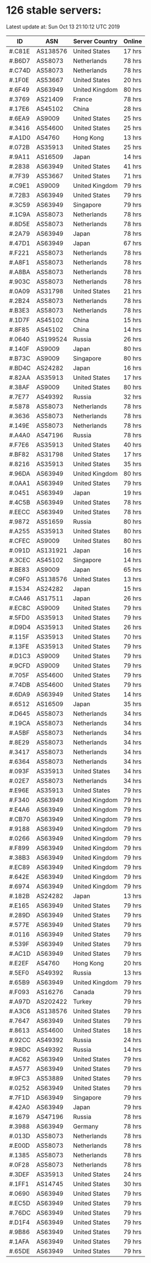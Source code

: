 # 126 stable servers:

Latest update at: Sun Oct 13 21:10:12 UTC 2019

| ID | ASN | Server Country | Online |
| -- | --- | -------------- | ------ |
| #.C81E | AS138576 | United States | 17 hrs |
| #.B6D7 | AS58073 | Netherlands | 78 hrs |
| #.C74D | AS58073 | Netherlands | 78 hrs |
| #.1F0E | AS53667 | United States | 20 hrs |
| #.6F49 | AS63949 | United Kingdom | 80 hrs |
| #.3769 | AS21409 | France | 78 hrs |
| #.17E6 | AS45102 | China | 28 hrs |
| #.6EA9 | AS9009 | United States | 25 hrs |
| #.3416 | AS54600 | United States | 25 hrs |
| #.A1D0 | AS4760 | Hong Kong | 13 hrs |
| #.072B | AS35913 | United States | 25 hrs |
| #.9A11 | AS16509 | Japan | 14 hrs |
| #.2838 | AS63949 | United States | 41 hrs |
| #.7F39 | AS53667 | United States | 71 hrs |
| #.C9E1 | AS9009 | United Kingdom | 79 hrs |
| #.72B3 | AS63949 | United States | 79 hrs |
| #.3C59 | AS63949 | Singapore | 79 hrs |
| #.1C9A | AS58073 | Netherlands | 78 hrs |
| #.8D5E | AS58073 | Netherlands | 78 hrs |
| #.2A79 | AS63949 | Japan | 78 hrs |
| #.47D1 | AS63949 | Japan | 67 hrs |
| #.F221 | AS58073 | Netherlands | 78 hrs |
| #.A8F1 | AS58073 | Netherlands | 78 hrs |
| #.A8BA | AS58073 | Netherlands | 78 hrs |
| #.903C | AS58073 | Netherlands | 78 hrs |
| #.0A09 | AS31798 | United States | 21 hrs |
| #.2B24 | AS58073 | Netherlands | 78 hrs |
| #.B3E3 | AS58073 | Netherlands | 78 hrs |
| #.1D7F | AS45102 | China | 15 hrs |
| #.8F85 | AS45102 | China | 14 hrs |
| #.0640 | AS199524 | Russia | 26 hrs |
| #.140F | AS9009 | Japan | 80 hrs |
| #.B73C | AS9009 | Singapore | 80 hrs |
| #.BD4C | AS24282 | Japan | 16 hrs |
| #.82AA | AS35913 | United States | 17 hrs |
| #.38AF | AS9009 | United States | 80 hrs |
| #.7E77 | AS49392 | Russia | 32 hrs |
| #.5878 | AS58073 | Netherlands | 78 hrs |
| #.3636 | AS58073 | Netherlands | 78 hrs |
| #.149E | AS58073 | Netherlands | 78 hrs |
| #.A4A0 | AS47196 | Russia | 78 hrs |
| #.F7E6 | AS35913 | United States | 40 hrs |
| #.BF82 | AS31798 | United States | 17 hrs |
| #.8216 | AS35913 | United States | 35 hrs |
| #.96DA | AS63949 | United Kingdom | 80 hrs |
| #.0AA1 | AS63949 | United States | 79 hrs |
| #.0451 | AS63949 | Japan | 19 hrs |
| #.4C5B | AS63949 | United States | 78 hrs |
| #.EECC | AS63949 | United States | 78 hrs |
| #.9872 | AS51659 | Russia | 80 hrs |
| #.A255 | AS35913 | United States | 80 hrs |
| #.CFEC | AS9009 | United States | 80 hrs |
| #.091D | AS131921 | Japan | 16 hrs |
| #.3CEC | AS45102 | Singapore | 14 hrs |
| #.BE83 | AS9009 | Japan | 65 hrs |
| #.C9F0 | AS138576 | United States | 13 hrs |
| #.1534 | AS24282 | Japan | 15 hrs |
| #.CA46 | AS17511 | Japan | 26 hrs |
| #.EC8C | AS9009 | United States | 79 hrs |
| #.5FD0 | AS35913 | United States | 79 hrs |
| #.D9D4 | AS35913 | United States | 26 hrs |
| #.115F | AS35913 | United States | 70 hrs |
| #.13FE | AS35913 | United States | 79 hrs |
| #.D1C3 | AS9009 | United States | 79 hrs |
| #.9CFD | AS9009 | United States | 79 hrs |
| #.705F | AS54600 | United States | 79 hrs |
| #.74DB | AS54600 | United States | 79 hrs |
| #.6DA9 | AS63949 | United States | 14 hrs |
| #.6512 | AS16509 | Japan | 35 hrs |
| #.D645 | AS58073 | Netherlands | 34 hrs |
| #.19CA | AS58073 | Netherlands | 34 hrs |
| #.A5BF | AS58073 | Netherlands | 34 hrs |
| #.8E29 | AS58073 | Netherlands | 34 hrs |
| #.3417 | AS58073 | Netherlands | 34 hrs |
| #.6364 | AS58073 | Netherlands | 34 hrs |
| #.093F | AS35913 | United States | 34 hrs |
| #.02E7 | AS58073 | Netherlands | 34 hrs |
| #.E96E | AS35913 | United States | 79 hrs |
| #.F340 | AS63949 | United Kingdom | 79 hrs |
| #.E4A6 | AS63949 | United Kingdom | 79 hrs |
| #.CB70 | AS63949 | United Kingdom | 79 hrs |
| #.9188 | AS63949 | United Kingdom | 79 hrs |
| #.0266 | AS63949 | United Kingdom | 79 hrs |
| #.F899 | AS63949 | United Kingdom | 79 hrs |
| #.38B3 | AS63949 | United Kingdom | 79 hrs |
| #.EC89 | AS63949 | United Kingdom | 79 hrs |
| #.642E | AS63949 | United Kingdom | 79 hrs |
| #.6974 | AS63949 | United Kingdom | 79 hrs |
| #.182B | AS24282 | Japan | 13 hrs |
| #.E165 | AS63949 | United States | 79 hrs |
| #.289D | AS63949 | United States | 79 hrs |
| #.577E | AS63949 | United States | 79 hrs |
| #.0116 | AS63949 | United States | 79 hrs |
| #.539F | AS63949 | United States | 79 hrs |
| #.AC1D | AS63949 | United States | 79 hrs |
| #.E2EF | AS4760 | Hong Kong | 20 hrs |
| #.5EF0 | AS49392 | Russia | 13 hrs |
| #.65B9 | AS63949 | United Kingdom | 79 hrs |
| #.F093 | AS16276 | Canada | 79 hrs |
| #.A97D | AS202422 | Turkey | 79 hrs |
| #.A3C6 | AS138576 | United States | 79 hrs |
| #.7647 | AS63949 | United States | 79 hrs |
| #.8613 | AS54600 | United States | 18 hrs |
| #.92CC | AS49392 | Russia | 24 hrs |
| #.98DC | AS49392 | Russia | 14 hrs |
| #.AC62 | AS63949 | United States | 79 hrs |
| #.A577 | AS63949 | United States | 79 hrs |
| #.9FC3 | AS53889 | United States | 79 hrs |
| #.0252 | AS63949 | United States | 79 hrs |
| #.7F1D | AS63949 | Singapore | 79 hrs |
| #.42A0 | AS63949 | Japan | 79 hrs |
| #.1679 | AS47196 | Russia | 78 hrs |
| #.3988 | AS63949 | Germany | 78 hrs |
| #.013D | AS58073 | Netherlands | 78 hrs |
| #.E00D | AS58073 | Netherlands | 78 hrs |
| #.1385 | AS58073 | Netherlands | 78 hrs |
| #.0F28 | AS58073 | Netherlands | 78 hrs |
| #.3DEF | AS35913 | United States | 24 hrs |
| #.1FF1 | AS14745 | United States | 30 hrs |
| #.0690 | AS63949 | United States | 79 hrs |
| #.EC5D | AS63949 | United States | 79 hrs |
| #.76DC | AS63949 | United States | 79 hrs |
| #.D1F4 | AS63949 | United States | 79 hrs |
| #.9B86 | AS63949 | United States | 79 hrs |
| #.1AFA | AS63949 | United States | 79 hrs |
| #.65DE | AS63949 | United States | 79 hrs |


